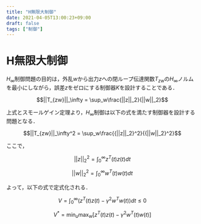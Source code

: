```yaml
---
title: "H無限大制御"
date: 2021-04-05T13:00:23+09:00
draft: false
tags: ["制御"] 
---
```

<!--more-->
# H無限大制御
$H_\infty$制御問題の目的は，外乱$w$から出力$z$への閉ループ伝達関数$T_{zw}$の$H_\infty$ノルムを最小にしながら，誤差$z$をゼロにする制御器$K$を設計することである．

$$||T_{zw}||_\infty = \sup_w\frac{||z||_2}{||w||_2}$$

上式とスモールゲイン定理より，$H_\infty$制御は以下の式を満たす制御器を設計する問題となる．

$$||T_{zw}||_\infty^2 = \sup_w\frac{{||z||_2}^2}{{||w||_2}^2}$$

ここで，

$${||z||_2}^2=\int_0^\infty z^T(t)z(t)dt$$

$${||w||_2}^2=\int_0^\infty w^T(t)w(t)dt$$

よって，以下の式で定式化される．

$$V=\int_0^\infty(z^T(t)z(t)-\gamma^2w^Tw(t))dt \leq 0$$

$$V^\ast = \min_u\max_w[z^T(t)z(t)-\gamma^2w^T(t)w(t)]$$
